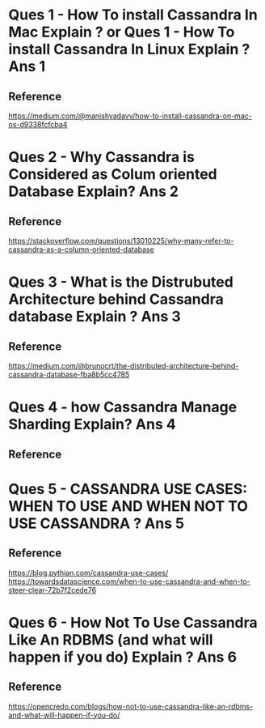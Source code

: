 Ques 1 - How To install Cassandra In Mac Explain ?
or 
Ques 1 - How To install Cassandra In Linux Explain ?
Ans 1
=====
Reference
---------
https://medium.com/@manishyadavv/how-to-install-cassandra-on-mac-os-d9338fcfcba4




Ques 2 - Why Cassandra is Considered as Colum oriented Database Explain?
Ans 2
======
Reference
---------
https://stackoverflow.com/questions/13010225/why-many-refer-to-cassandra-as-a-column-oriented-database



Ques 3 - What is the Distrubuted Architecture behind Cassandra database Explain ?
Ans 3
======
Reference
---------
https://medium.com/@brunocrt/the-distributed-architecture-behind-cassandra-database-fba8b5cc4785



Ques 4 - how Cassandra Manage Sharding Explain?
Ans 4
======
Reference
---------


Ques 5 - CASSANDRA USE CASES: WHEN TO USE AND WHEN NOT TO USE CASSANDRA ?
Ans 5
======
Reference
---------
https://blog.pythian.com/cassandra-use-cases/
https://towardsdatascience.com/when-to-use-cassandra-and-when-to-steer-clear-72b7f2cede76



Ques 6 - How Not To Use Cassandra Like An RDBMS (and what will happen if you do) Explain ?
Ans 6
=====
Reference
---------
https://opencredo.com/blogs/how-not-to-use-cassandra-like-an-rdbms-and-what-will-happen-if-you-do/


